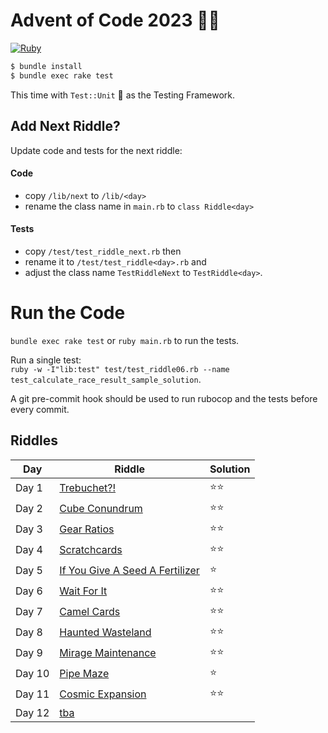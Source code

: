 # Advent of Code 2023 🎄🎅

[![Ruby](https://github.com/simonneutert/aoc2023/actions/workflows/ruby.yml/badge.svg)](https://github.com/simonneutert/aoc2023/actions/workflows/ruby.yml)

```bash
$ bundle install
$ bundle exec rake test
```

This time with `Test::Unit` 🥳 as the Testing Framework.

## Add Next Riddle?

Update code and tests for the next riddle:

#### Code

- copy `/lib/next` to `/lib/<day>` 
- rename the class name in `main.rb` to `class Riddle<day>`

#### Tests

- copy `/test/test_riddle_next.rb` then 
- rename it to `/test/test_riddle<day>.rb` and 
- adjust the class name `TestRiddleNext` to `TestRiddle<day>`.

# Run the Code

`bundle exec rake test` or `ruby main.rb` to run the tests.

Run a single test:  
`ruby -w -I"lib:test" test/test_riddle06.rb --name test_calculate_race_result_sample_solution`.

A git pre-commit hook should be used to run rubocop and the tests before every commit.

## Riddles

| Day    | Riddle                                                                 | Solution |
| ------ | ---------------------------------------------------------------------- | -------- |
| Day 1  | [Trebuchet?!](https://adventofcode.com/2023/day/1)                     | ⭐️⭐️       |
| Day 2  | [Cube Conundrum](https://adventofcode.com/2023/day/2)                  | ⭐️⭐️       |
| Day 3  | [Gear Ratios](https://adventofcode.com/2023/day/3)                     | ⭐️⭐️       |
| Day 4  | [Scratchcards](https://adventofcode.com/2023/day/4)                    | ⭐️⭐️       |
| Day 5  | [If You Give A Seed A Fertilizer](https://adventofcode.com/2023/day/5) | ⭐️        |
| Day 6  | [Wait For It](https://adventofcode.com/2023/day/6)                     | ⭐️⭐️       |
| Day 7  | [Camel Cards](https://adventofcode.com/2023/day/7)                     | ⭐️⭐️       |
| Day 8  | [Haunted Wasteland](https://adventofcode.com/2023/day/8)               | ⭐️⭐️       |
| Day 9  | [Mirage Maintenance](https://adventofcode.com/2023/day/9)              | ⭐️⭐️       |
| Day 10 | [Pipe Maze](https://adventofcode.com/2023/day/10)                      | ⭐️        |
| Day 11 | [Cosmic Expansion](https://adventofcode.com/2023/day/11)               | ⭐️⭐️       |
| Day 12 | [tba](https://adventofcode.com/2023/day/12)                            |          |

